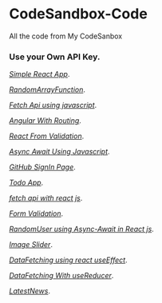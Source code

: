# CodeSandbox-Code
All the code from My CodeSanbox

### Use your Own API Key.

*[Simple React App](https://codesandbox.io/s/72jjpm52q1)*.

*[RandomArrayFunction]( https://codesandbox.io/s/z3pynoroqx)*.

*[Fetch Api using javascript](https://codesandbox.io/s/n415ryyr9m)*.

*[Angular With Routing](https://codesandbox.io/s/m770n2418)*.

*[React From Validation](https://codesandbox.io/s/ovq9m2w339)*.

*[Async Await Using Javascript](https://codesandbox.io/s/3q8j75wmvq)*.
 
*[GitHub SignIn Page]( https://codesandbox.io/s/github-signin-page-w4xt0)*.

*[Todo App](https://codesandbox.io/s/todo-app-uqslv)*.

*[fetch api with react js](https://codesandbox.io/s/fetch-api-with-react-js-55bks)*.

*[Form Validation](https://codesandbox.io/s/form-validation-tjqlz)*.

*[RandomUser using Async-Await in React js](https://codesandbox.io/s/randomuser-using-async-await-inreact-js-6owuq)*.

*[Image Slider](https://codesandbox.io/s/image-slider-unlvy)*.

*[DataFetching using react useEffect]( https://codesandbox.io/s/datafetching-using-react-useeffect-wrpsr)*.

*[DataFetching With useReducer](https://codesandbox.io/s/datafetching-with-usereducer-3s14r)*.

*[LatestNews](https://codesandbox.io/s/latestnews-8rlul)*.
